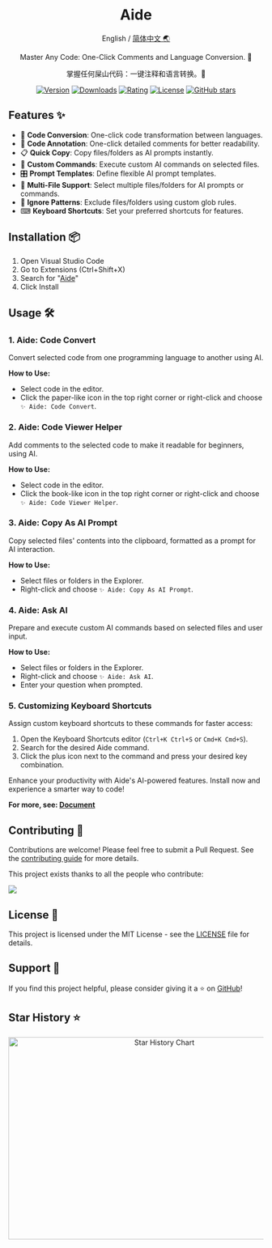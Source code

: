 <div align="center">

<h1 align="center">Aide</h1>

English / [简体中文 🌏](https://github.com/nicepkg/aide/tree/master/README_CN.md)

Master Any Code: One-Click Comments and Language Conversion. 💪

掌握任何屎山代码：一键注释和语言转换。💪

[![Version](https://img.shields.io/visual-studio-marketplace/v/nicepkg.aide-pro)](https://marketplace.visualstudio.com/items?itemName=nicepkg.aide-pro)
[![Downloads](https://img.shields.io/visual-studio-marketplace/d/nicepkg.aide-pro)](https://marketplace.visualstudio.com/items?itemName=nicepkg.aide-pro)
[![Rating](https://img.shields.io/visual-studio-marketplace/r/nicepkg.aide-pro)](https://marketplace.visualstudio.com/items?itemName=nicepkg.aide-pro)
[![License](https://img.shields.io/github/license/nicepkg/aide)](https://github.com/nicepkg/aide/blob/master/LICENSE)
[![GitHub stars](https://img.shields.io/github/stars/nicepkg/aide)](https://github.com/nicepkg/aide)

</div>

## Features ✨

- 🔄 **Code Conversion**: One-click code transformation between languages.
- 📖 **Code Annotation**: One-click detailed comments for better readability.
- 📋 **Quick Copy**: Copy files/folders as AI prompts instantly.
- 💬 **Custom Commands**: Execute custom AI commands on selected files.
- 🎛 **Prompt Templates**: Define flexible AI prompt templates.
- 📁 **Multi-File Support**: Select multiple files/folders for AI prompts or commands.
- 🚫 **Ignore Patterns**: Exclude files/folders using custom glob rules.
- ⌨ **Keyboard Shortcuts**: Set your preferred shortcuts for features.

## Installation 📦

1. Open Visual Studio Code
2. Go to Extensions (Ctrl+Shift+X)
3. Search for "[Aide](https://marketplace.visualstudio.com/items?itemName=nicepkg.aide-pro)"
4. Click Install

## Usage 🛠

### 1. Aide: Code Convert

Convert selected code from one programming language to another using AI.

**How to Use:**

- Select code in the editor.
- Click the paper-like icon in the top right corner or right-click and choose `✨ Aide: Code Convert`.

### 2. Aide: Code Viewer Helper

Add comments to the selected code to make it readable for beginners, using AI.

**How to Use:**

- Select code in the editor.
- Click the book-like icon in the top right corner or right-click and choose `✨ Aide: Code Viewer Helper`.

### 3. Aide: Copy As AI Prompt

Copy selected files' contents into the clipboard, formatted as a prompt for AI interaction.

**How to Use:**

- Select files or folders in the Explorer.
- Right-click and choose `✨ Aide: Copy As AI Prompt`.

### 4. Aide: Ask AI

Prepare and execute custom AI commands based on selected files and user input.

**How to Use:**

- Select files or folders in the Explorer.
- Right-click and choose `✨ Aide: Ask AI`.
- Enter your question when prompted.

### 5. Customizing Keyboard Shortcuts

Assign custom keyboard shortcuts to these commands for faster access:

1. Open the Keyboard Shortcuts editor (`Ctrl+K Ctrl+S` or `Cmd+K Cmd+S`).
2. Search for the desired Aide command.
3. Click the plus icon next to the command and press your desired key combination.

Enhance your productivity with Aide's AI-powered features. Install now and experience a smarter way to code!

**For more, see: [Document](https://github.com/nicepkg/aide/tree/master/docs/configuration/README.md)**

## Contributing 🤝

Contributions are welcome! Please feel free to submit a Pull Request. See the [contributing guide](CONTRIBUTING.md) for more details.

This project exists thanks to all the people who contribute:

<a href="https://github.com/nicepkg/aide/graphs/contributors">
  <img src="https://contrib.rocks/image?repo=nicepkg/aide" />
</a>

## License 📄

This project is licensed under the MIT License - see the [LICENSE](LICENSE) file for details.

## Support 💖

If you find this project helpful, please consider giving it a ⭐️ on [GitHub](https://github.com/nicepkg/aide)!

## Star History ⭐

<div align="center">

<img src="https://api.star-history.com/svg?repos=nicepkg/aide&type=Date" width="600" height="400" alt="Star History Chart" valign="middle">

</div>
